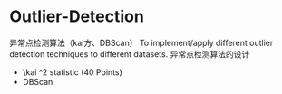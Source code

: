 # Outlier-Detection
异常点检测算法（kai方、DBScan）
To implement/apply different outlier detection techniques to different datasets. 异常点检测算法的设计
* \kai ^2 statistic (40 Points) 
* DBScan

